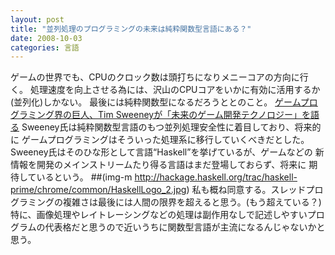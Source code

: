 ```yaml
---
layout: post
title: "並列処理のプログラミングの未来は純粋関数型言語にある？"
date: 2008-10-03
categories: 言語
---
```

ゲームの世界でも、CPUのクロック数は頭打ちになりメニーコアの方向に行く。
処理速度を向上させる為には、沢山のCPUコアをいかに有効に活用するか(並列化)しかない。
最後には純粋関数型になるだろうととのこと。
 [ゲームプログラミング界の巨人、Tim Sweeneyが「未来のゲーム開発テクノロジー」を語る](http://www.watch.impress.co.jp/game/docs/20080911/epic.htm)
 Sweeney氏は純粋関数型言語のもつ並列処理安全性に着目しており、将来的に
 ゲームプログラミングはそういった処理系に移行していくべきだとした。
 Sweeney氏はそのひな形として言語“Haskell”を挙げているが、ゲームなどの
 新情報を開発のメインストリームたり得る言語はまだ登場しておらず、将来に
 期待しているという。
##(img-m http://hackage.haskell.org/trac/haskell-prime/chrome/common/HaskellLogo_2.jpg)
私も概ね同意する。スレッドプログラミングの複雑さは最後には人間の限界を超えると思う。(もう超えている？)
特に、画像処理やレイトレーシングなどの処理は副作用なしで記述しやすいプログラムの代表格だと思うので近いうちに関数型言語が主流になるんじゃないかと思う。
